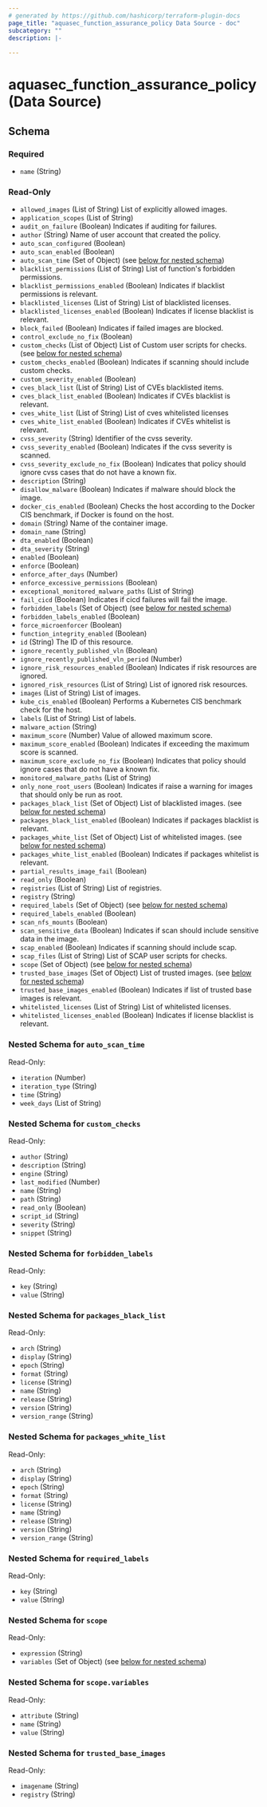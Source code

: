 ```yaml
---
# generated by https://github.com/hashicorp/terraform-plugin-docs
page_title: "aquasec_function_assurance_policy Data Source - doc"
subcategory: ""
description: |-
  
---
```


# aquasec_function_assurance_policy (Data Source)





<!-- schema generated by tfplugindocs -->
## Schema

### Required

- `name` (String)

### Read-Only

- `allowed_images` (List of String) List of explicitly allowed images.
- `application_scopes` (List of String)
- `audit_on_failure` (Boolean) Indicates if auditing for failures.
- `author` (String) Name of user account that created the policy.
- `auto_scan_configured` (Boolean)
- `auto_scan_enabled` (Boolean)
- `auto_scan_time` (Set of Object) (see [below for nested schema](#nestedatt--auto_scan_time))
- `blacklist_permissions` (List of String) List of function's forbidden permissions.
- `blacklist_permissions_enabled` (Boolean) Indicates if blacklist permissions is relevant.
- `blacklisted_licenses` (List of String) List of blacklisted licenses.
- `blacklisted_licenses_enabled` (Boolean) Indicates if license blacklist is relevant.
- `block_failed` (Boolean) Indicates if failed images are blocked.
- `control_exclude_no_fix` (Boolean)
- `custom_checks` (List of Object) List of Custom user scripts for checks. (see [below for nested schema](#nestedatt--custom_checks))
- `custom_checks_enabled` (Boolean) Indicates if scanning should include custom checks.
- `custom_severity_enabled` (Boolean)
- `cves_black_list` (List of String) List of CVEs blacklisted items.
- `cves_black_list_enabled` (Boolean) Indicates if CVEs blacklist is relevant.
- `cves_white_list` (List of String) List of cves whitelisted licenses
- `cves_white_list_enabled` (Boolean) Indicates if CVEs whitelist is relevant.
- `cvss_severity` (String) Identifier of the cvss severity.
- `cvss_severity_enabled` (Boolean) Indicates if the cvss severity is scanned.
- `cvss_severity_exclude_no_fix` (Boolean) Indicates that policy should ignore cvss cases that do not have a known fix.
- `description` (String)
- `disallow_malware` (Boolean) Indicates if malware should block the image.
- `docker_cis_enabled` (Boolean) Checks the host according to the Docker CIS benchmark, if Docker is found on the host.
- `domain` (String) Name of the container image.
- `domain_name` (String)
- `dta_enabled` (Boolean)
- `dta_severity` (String)
- `enabled` (Boolean)
- `enforce` (Boolean)
- `enforce_after_days` (Number)
- `enforce_excessive_permissions` (Boolean)
- `exceptional_monitored_malware_paths` (List of String)
- `fail_cicd` (Boolean) Indicates if cicd failures will fail the image.
- `forbidden_labels` (Set of Object) (see [below for nested schema](#nestedatt--forbidden_labels))
- `forbidden_labels_enabled` (Boolean)
- `force_microenforcer` (Boolean)
- `function_integrity_enabled` (Boolean)
- `id` (String) The ID of this resource.
- `ignore_recently_published_vln` (Boolean)
- `ignore_recently_published_vln_period` (Number)
- `ignore_risk_resources_enabled` (Boolean) Indicates if risk resources are ignored.
- `ignored_risk_resources` (List of String) List of ignored risk resources.
- `images` (List of String) List of images.
- `kube_cis_enabled` (Boolean) Performs a Kubernetes CIS benchmark check for the host.
- `labels` (List of String) List of labels.
- `malware_action` (String)
- `maximum_score` (Number) Value of allowed maximum score.
- `maximum_score_enabled` (Boolean) Indicates if exceeding the maximum score is scanned.
- `maximum_score_exclude_no_fix` (Boolean) Indicates that policy should ignore cases that do not have a known fix.
- `monitored_malware_paths` (List of String)
- `only_none_root_users` (Boolean) Indicates if raise a warning for images that should only be run as root.
- `packages_black_list` (Set of Object) List of blacklisted images. (see [below for nested schema](#nestedatt--packages_black_list))
- `packages_black_list_enabled` (Boolean) Indicates if packages blacklist is relevant.
- `packages_white_list` (Set of Object) List of whitelisted images. (see [below for nested schema](#nestedatt--packages_white_list))
- `packages_white_list_enabled` (Boolean) Indicates if packages whitelist is relevant.
- `partial_results_image_fail` (Boolean)
- `read_only` (Boolean)
- `registries` (List of String) List of registries.
- `registry` (String)
- `required_labels` (Set of Object) (see [below for nested schema](#nestedatt--required_labels))
- `required_labels_enabled` (Boolean)
- `scan_nfs_mounts` (Boolean)
- `scan_sensitive_data` (Boolean) Indicates if scan should include sensitive data in the image.
- `scap_enabled` (Boolean) Indicates if scanning should include scap.
- `scap_files` (List of String) List of SCAP user scripts for checks.
- `scope` (Set of Object) (see [below for nested schema](#nestedatt--scope))
- `trusted_base_images` (Set of Object) List of trusted images. (see [below for nested schema](#nestedatt--trusted_base_images))
- `trusted_base_images_enabled` (Boolean) Indicates if list of trusted base images is relevant.
- `whitelisted_licenses` (List of String) List of whitelisted licenses.
- `whitelisted_licenses_enabled` (Boolean) Indicates if license blacklist is relevant.

<a id="nestedatt--auto_scan_time"></a>
### Nested Schema for `auto_scan_time`

Read-Only:

- `iteration` (Number)
- `iteration_type` (String)
- `time` (String)
- `week_days` (List of String)


<a id="nestedatt--custom_checks"></a>
### Nested Schema for `custom_checks`

Read-Only:

- `author` (String)
- `description` (String)
- `engine` (String)
- `last_modified` (Number)
- `name` (String)
- `path` (String)
- `read_only` (Boolean)
- `script_id` (String)
- `severity` (String)
- `snippet` (String)


<a id="nestedatt--forbidden_labels"></a>
### Nested Schema for `forbidden_labels`

Read-Only:

- `key` (String)
- `value` (String)


<a id="nestedatt--packages_black_list"></a>
### Nested Schema for `packages_black_list`

Read-Only:

- `arch` (String)
- `display` (String)
- `epoch` (String)
- `format` (String)
- `license` (String)
- `name` (String)
- `release` (String)
- `version` (String)
- `version_range` (String)


<a id="nestedatt--packages_white_list"></a>
### Nested Schema for `packages_white_list`

Read-Only:

- `arch` (String)
- `display` (String)
- `epoch` (String)
- `format` (String)
- `license` (String)
- `name` (String)
- `release` (String)
- `version` (String)
- `version_range` (String)


<a id="nestedatt--required_labels"></a>
### Nested Schema for `required_labels`

Read-Only:

- `key` (String)
- `value` (String)


<a id="nestedatt--scope"></a>
### Nested Schema for `scope`

Read-Only:

- `expression` (String)
- `variables` (Set of Object) (see [below for nested schema](#nestedobjatt--scope--variables))

<a id="nestedobjatt--scope--variables"></a>
### Nested Schema for `scope.variables`

Read-Only:

- `attribute` (String)
- `name` (String)
- `value` (String)



<a id="nestedatt--trusted_base_images"></a>
### Nested Schema for `trusted_base_images`

Read-Only:

- `imagename` (String)
- `registry` (String)


